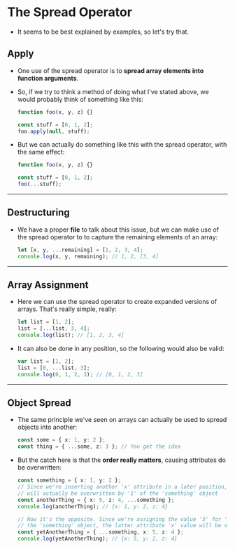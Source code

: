 # The Spread Operator

- It seems to be best explained by examples, so let's try that.

## Apply

- One use of the spread operator is to **spread array elements into function arguments**.
- So, if we try to think a method of doing what I've stated above, we would probably think of something like this:

  ```ts
  function foo(x, y, z) {}

  const stuff = [0, 1, 2];
  foo.apply(null, stuff);
  ```

- But we can actually do something like this with the spread operator, with the same effect:

  ```ts
  function foo(x, y, z) {}

  const stuff = [0, 1, 2];
  foo(...stuff);
  ```

---

## Destructuring

- We have a proper **file** to talk about this issue, but we can make use of the spread operator to to capture the remaining elements of an array:
  ```ts
  let [x, y, ...remaining] = [1, 2, 3, 4];
  console.log(x, y, remaining); // 1, 2, [3, 4]
  ```

---

## Array Assignment

- Here we can use the spread operator to create expanded versions of arrays. That's really simple, really:
  ```ts
  let list = [1, 2];
  list = [...list, 3, 4];
  console.log(list); // [1, 2, 3, 4]
  ```
- It can also be done in any position, so the following would also be valid:
  ```ts
  var list = [1, 2];
  list = [0, ...list, 3];
  console.log(0, 1, 2, 3); // [0, 1, 2, 3]
  ```

---

## Object Spread

- The same principle we've seen on arrays can actually be used to spread objects into another:
  ```ts
  const some = { x: 1, y: 2 };
  const thing = { ...some, z: 3 }; // You get the idea
  ```
- But the catch here is that the **order really matters**, causing attributes do be overwritten:

  ```ts
  const something = { x: 1, y: 2 };
  // Since we're inserting another 'x' attribute in a later position, the value that was '5'
  // will actually be overwritten by '1' of the 'something' object
  const anotherThing = { x: 5, z: 4, ...something };
  console.log(anotherThing); // {x: 1, y: 2, z: 4}

  // Now it's the opposite. Since we're assigning the value '5' for 'x' AFTER including
  // the 'something' object, the latter attribute 'x' value will be overwritten by '5'
  const yetAnotherThing = { ...something, x: 5, z: 4 };
  console.log(yetAnotherThing); // {x: 5, y: 2, z: 4}
  ```

